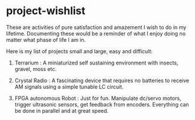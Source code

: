 # project-wishlist

These are activities of pure satisfaction and amazement I wish to do in my lifetime. Documenting these would be a reminder of what I enjoy doing no matter what phase of life I am in.

Here is my list of projects small and large, easy and difficult:

1)  Terrarium : A miniaturized self sustaining environment with insects, gravel, moss etc.

2)  Crystal Radio : A fascinating device that requires no batteries to receive AM signals using a simple tunable LC circuit.

3)  FPGA autonomous Robot : Just for fun. Manipulate dc/servo motors, trigger ultrasonic sensors, get feedback from encoders. Everything can be done in parallel and at great speed.

